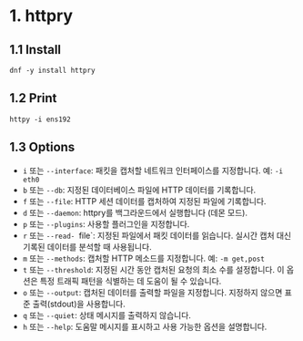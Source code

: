 # 1. httpry

## 1.1 Install

```
dnf -y install httpry
```

## 1.2 Print

```
httpy -i ens192
```

## 1.3 Options

- `i` 또는 `--interface`: 패킷을 캡처할 네트워크 인터페이스를 지정합니다. 예: `-i eth0`
- `b` 또는 `--db`: 지정된 데이터베이스 파일에 HTTP 데이터를 기록합니다.
- `f` 또는 `--file`: HTTP 세션 데이터를 캡처하여 지정된 파일에 기록합니다.
- `d` 또는 `--daemon`: httpry를 백그라운드에서 실행합니다 (데몬 모드).
- `p` 또는 `--plugins`: 사용할 플러그인을 지정합니다.
- `r` 또는 `--read- `file`: 지정된 파일에서 패킷 데이터를 읽습니다. 실시간 캡처 대신 기록된 데이터를 분석할 때 사용됩니다.
- `m` 또는 `--methods`: 캡처할 HTTP 메소드를 지정합니다. 예: `-m get,post`
- `t` 또는 `--threshold`: 지정된 시간 동안 캡처된 요청의 최소 수를 설정합니다. 이 옵션은 특정 트래픽 패턴을 식별하는 데 도움이 될 수 있습니다.
- `o` 또는 `--output`: 캡처된 데이터를 출력할 파일을 지정합니다. 지정하지 않으면 표준 출력(stdout)을 사용합니다.
- `q` 또는 `--quiet`: 상태 메시지를 출력하지 않습니다.
- `h` 또는 `--help`: 도움말 메시지를 표시하고 사용 가능한 옵션을 설명합니다.
